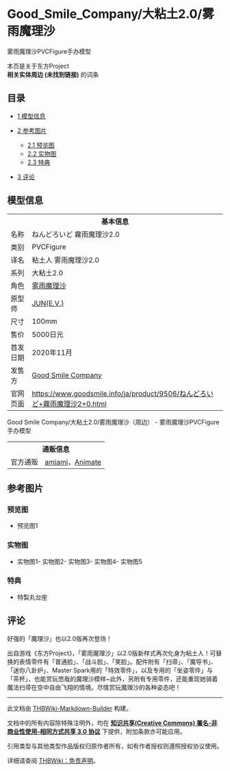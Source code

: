 # Good_Smile_Company/大粘土2.0/雾雨魔理沙

<!-- source html: G:\repos\THBWiki-Markdown-Builder\THBWikiMarkdown\Temp\main\3\37\ns0%3AGood_Smile_Company%2F%E5%A4%A7%E7%B2%98%E5%9C%9F2%2E0%2F%E9%9B%BE%E9%9B%A8%E9%AD%94%E7%90%86%E6%B2%99.html -->

雾雨魔理沙PVCFigure手办模型

本页是关于东方Project  
 **相关实体周边 (未找到链接)** 的词条

## 目录

- [1 模型信息](#模型信息)
- [2 参考图片](#参考图片)

  - [2.1 预览图](#预览图)
  - [2.2 实物图](#实物图)
  - [2.3 特典](#特典)



- [3 评论](#评论)





## 模型信息

<table><tbody><tr><th colspan="2">基本信息</th></tr><tr><td class="label">名称</td><td> ねんどろいど 霧雨魔理沙2.0 </td></tr><tr><td class="label">类别</td><td>PVCFigure</td></tr><tr><td class="label">译名</td><td>粘土人 雾雨魔理沙2.0</td></tr><tr><td class="label">系列</td><td>大粘土2.0</td></tr><tr><td class="label">角色</td><td><a href="./雾雨魔理沙.md" title="雾雨魔理沙">雾雨魔理沙</a></td></tr><tr><td class="label">原型师</td><td><a href="/index.php?title=JUN(E.V.)&amp;action=edit&amp;redlink=1" class="new" title="JUN(E.V.)（页面不存在）">JUN(E.V.)</a></td></tr><tr><td class="label">尺寸</td><td>100mm</td></tr><tr><td class="label">售价</td><td>5000日元</td></tr><tr><td class="label">首发日期</td><td>2020年11月</td></tr><tr><td class="label">发售方</td><td><a href="./Good_Smile_Company.md" title="Good Smile Company">Good Smile Company</a></td></tr><tr><td class="label">官网页面</td><td><a rel="nofollow" class="external free" href="https://www.goodsmile.info/ja/product/9506/ねんどろいど 霧雨魔理沙2 0.html">https://www.goodsmile.info/ja/product/9506/ねんどろいど+霧雨魔理沙2+0.html</a></td></tr></tbody></table>

Good Smile Company/大粘土2.0/雾雨魔理沙（周边） - 雾雨魔理沙PVCFigure手办模型

<table><tbody><tr><th colspan="3">通贩信息</th></tr><tr><td class="label">官方通贩</td><td colspan="2"><a rel="nofollow" class="external text" href="http://www.amiami.jp/top/detail/detail?gcode=FIGURE-05909">amiami</a>，<a rel="nofollow" class="external text" href="http://www.animate-onlineshop.jp/pd/1800921/">Animate</a></td></tr></tbody></table>



## 参考图片

### 预览图
- [](./文件-Good_Smile_Company大粘土2.0雾雨魔理沙-7.jpg.md)预览图1


### 实物图
- [](./文件-Good_Smile_Company大粘土2.0雾雨魔理沙-1.jpg.md)实物图1- [](./文件-Good_Smile_Company大粘土2.0雾雨魔理沙-2.jpg.md)实物图2- [](./文件-Good_Smile_Company大粘土2.0雾雨魔理沙-3.jpg.md)实物图3- [](./文件-Good_Smile_Company大粘土2.0雾雨魔理沙-4.jpg.md)实物图4- [](./文件-Good_Smile_Company大粘土2.0雾雨魔理沙-5.jpg.md)实物图5


### 特典
- [](./文件-Good_Smile_Company大粘土2.0雾雨魔理沙-6.jpg.md)特製丸台座


## 评论

  
好强的「魔理沙」也以2.0版再次登场！  

出自游戏《东方Project》，「雾雨魔理沙」以2.0版新样式再次化身为粘土人！可替换的表情零件有「普通脸」、「战斗脸」、「笑脸」。配件附有「扫帚」、「魔导书」、「迷你八卦炉」、Master Spark用的「特效零件」，以及专用的「坐姿零件」与「茶杯」，也能赏玩悠哉的魔理沙模样~此外，另附有专用零件，还能重现她骑着魔法扫帚在空中自由飞翔的情境。尽情赏玩魔理沙的各种姿态吧！
  






---

此文档由 [THBWiki-Markdown-Builder](https://github.com/Delsin-Yu/THBWiki-Markdown-Builder) 构建。

文档中的所有内容除特殊注明外，均在 [**知识共享(Creative Commons) 署名-非商业性使用-相同方式共享 3.0 协议**](https://creativecommons.org/licenses/by-sa/3.0/deed.zh-hans) 下提供，附加条款亦可能应用。

引用类型与其他类型作品版权归原作者所有，如有作者授权则遵照授权协议使用。

详细请查阅 [THBWiki：免责声明](https://thbwiki.cc/THBWiki:%E5%85%8D%E8%B4%A3%E5%A3%B0%E6%98%8E)。

